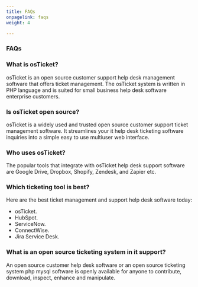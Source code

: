 ```yaml
---
title: FAQs
onpagelink: faqs
weight: 4

---
```


### **FAQs**

### What is osTicket?
osTicket is an open source customer support help desk management software that offers ticket management. The osTicket system is written in PHP language and is suited for small business help desk software enterprise customers.
### Is osTicket open source?
osTicket is a widely used and trusted open source customer support ticket management software. It streamlines your it help desk ticketing software inquiries into a simple easy to use multiuser web interface.
### Who uses osTicket?
The popular tools that integrate with osTicket help desk support software are Google Drive, Dropbox, Shopify, Zendesk, and Zapier etc.
### Which ticketing tool is best?
Here are the best ticket management and support help desk software today:
*   osTicket.
*   HubSpot.
*   ServiceNow.
*   ConnectWise.
*   Jira Service Desk.
### What is an open source ticketing system in it support?
An open source customer help desk software or an open source ticketing system php mysql software is openly available for anyone to contribute, download, inspect, enhance and manipulate.